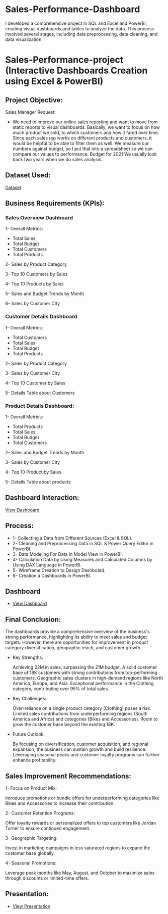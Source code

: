 # Sales-Performance-Dashboard
I developed a comprehensive project in SQL and Excel and PowerBI, creating visual dashboards and tables to analyze the data. This process involved several stages, including data preprocessing, data cleaning, and data visualization.   

# Sales-Performance-project (Interactive Dashboards Creation using Excel & PowerBI)

## Project Objective:
Sales Manager Request:
- We need to improve our online sales reporting and want to move from static reports to visual dashboards.
  Basically, we want to focus on how much product we sold, to which customers and how it fared over time.
  Since each sales rep works on different products and customers, it would be helpful to be able to filter them as well.
  We measure our numbers against budget, so I put that into a spreadsheet so we can compare our values ​​to performance.
  Budget for 2021 We usually look back two years when we do sales analysis..

## Dataset Used:
  <a href="https://github.com/DoniaAl-badawi23/Sales-Performance-Dashboard">Dataset</a>

## Business Requirements (KPIs):

### Sales Overview Dashboard
 1- Overall Metrics:
 - Total Sales
 - Total Budget
 - Total Customers
 - Total Products
   
 2- Sales by Product Category
 
 3- Top 10 Customers by Sales
 
 4- Top 10 Products by Sales
 
 5- Sales and Budget Trends by Month
 
 6- Sales by Customer City
   
### Customer Details Dashboard
 1- Overall Metrics:
 - Total Customers
 - Total Sales
 - Total Budget
 - Total Products
   
 2- Sales by Product Category
   
 3- Sales by Customer City
 
 4- Top 10 Customer by Sales
 
 5- Details Table about Customers
   
### Product Details Dashboard:
 1- Overall Metrics:
 - Total Products
 - Total Sales
 - Total Budget
 - Total Customers
   
 2- Sales and Budget Trends by Month
   
 3- Sales by Customer City
 
 4- Top 10 Product by Sales
 
 5- Details Table about products


## Dashboard Interaction:
  <a href="https://github.com/DoniaAl-badawi23/Sales-Performance-Dashboard/blob/main/SalesReport.pbix">View Dashboard</a>

## Process:
  - 1- Collecting a Data from Different Sources (Excel & SQL).
  - 2- Cleaning and Preprocessing Data in SQL & Power Query Editor in PowerBI.
  - 3- Data Modeling For Data in Model View in PowerBI.
  - 4- Calculation Data by Using Measures and Calculated Columns by Using DAX Language in PowerBI.
  - 5- Wireframe Creation to Design Dashboard.
  - 6- Creation a Dashboards in PowerBI.
  
  ## Dashboard
 - <a href="https://github.com/DoniaAl-badawi23/Sales-Performance-Dashboard/tree/main">View Dashboard</a>

 
  ## Final Conclusion:
 The dashboards provide a comprehensive overview of the business's strong performance, highlighting its ability to meet sales and budget targets. However,
 there are opportunities for improvement in product category diversification, geographic reach, and customer growth.

-  Key Strengths:

    Achieving 22M in sales, surpassing the 21M budget.
    A solid customer base of 18K customers with strong contributions from top-performing customers.
    Geographic sales clusters in high-demand regions like North America, Europe, and Asia.
    Exceptional performance in the Clothing category, contributing over 95% of total sales.

-  Key Challenges:

    Over-reliance on a single product category (Clothing) poses a risk.
    Limited sales contributions from underperforming regions (South America and Africa) and categories (Bikes and Accessories).
    Room to grow the customer base beyond the existing 18K.

-  Future Outlook:
  
    By focusing on diversification, customer acquisition, and regional expansion, the business can sustain growth and build resilience. Leveraging seasonal peaks and customer loyalty        programs can further enhance profitability.

  ## Sales Improvement Recommendations:
 1- Focus on Product Mix:

   Introduce promotions or bundle offers for underperforming categories like Bikes and Accessories to increase their contribution.

 2- Customer Retention Programs: 

   Offer loyalty rewards or personalized offers to top customers like Jordan Turner to ensure continued engagement.

 3- Geographic Targeting:

   Invest in marketing campaigns in less saturated regions to expand the customer base globally.

 4- Seasonal Promotions:

   Leverage peak months like May, August, and October to maximize sales through discounts or limited-time offers.

## Presentation:
- <a href="https://github.com/DoniaAl-badawi23/Sales-Performance-Dashboard/blob/main/Sales%20Performanc%20Project.pptx">View Presentation</a>
